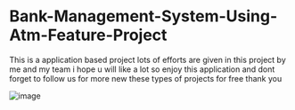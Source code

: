 # Bank-Management-System-Using-Atm-Feature-Project

This is a application based project 
lots of efforts are given in this project by me and my team 
i hope u will like a lot 
so enjoy this application and dont forget to follow us for more new these types of projects for free 
thank you

![image](https://github.com/Shubh7016104533/Bank-Management-System-Using-Atm-Feature-Project/assets/121389625/b7829acf-2503-4ca2-a324-584c6045a55d)


